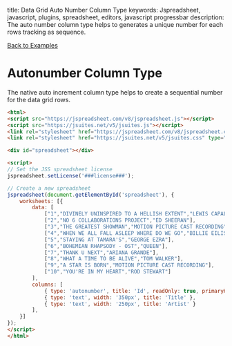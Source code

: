 title: Data Grid Auto Number Column Type
keywords: Jspreadsheet, javascript, plugins, spreadsheet, editors, javascript progressbar
description: The auto number column type helps to generates a unique number for each rows tracking as sequence.

[Back to Examples](/docs/v8/examples "Back to the examples section")

# Autonumber Column Type

The native auto increment column type helps to create a sequential number for the data grid rows.

```html
<html>
<script src="https://jspreadsheet.com/v8/jspreadsheet.js"></script>
<script src="https://jsuites.net/v5/jsuites.js"></script>
<link rel="stylesheet" href="https://jspreadsheet.com/v8/jspreadsheet.css" type="text/css" />
<link rel="stylesheet" href="https://jsuites.net/v5/jsuites.css" type="text/css" />

<div id="spreadsheet"></div>

<script>
// Set the JSS spreadsheet license
jspreadsheet.setLicense('###license###');

// Create a new spreadsheet
jspreadsheet(document.getElementById('spreadsheet'), {
    worksheets: [{
        data: [
            ["1","DIVINELY UNINSPIRED TO A HELLISH EXTENT","LEWIS CAPALDI"],
            ["2","NO 6 COLLABORATIONS PROJECT","ED SHEERAN"],
            ["3","THE GREATEST SHOWMAN","MOTION PICTURE CAST RECORDING"],
            ["4","WHEN WE ALL FALL ASLEEP WHERE DO WE GO","BILLIE EILISH"],
            ["5","STAYING AT TAMARA'S","GEORGE EZRA"],
            ["6","BOHEMIAN RHAPSODY - OST","QUEEN"],
            ["7","THANK U NEXT","ARIANA GRANDE"],
            ["8","WHAT A TIME TO BE ALIVE","TOM WALKER"],
            ["9","A STAR IS BORN","MOTION PICTURE CAST RECORDING"],
            ["10","YOU'RE IN MY HEART","ROD STEWART"]
        ],
        columns: [
            { type: 'autonumber', title: 'Id', readOnly: true, primaryKey: true, },
            { type: 'text', width: '350px', title: 'Title' },
            { type: 'text', width: '250px', title: 'Artist' }
        ],
    }]
});
</script>
</html>
```
 
